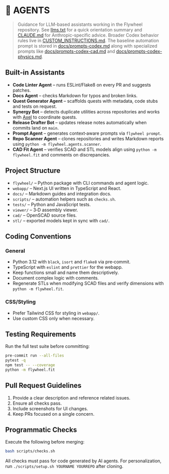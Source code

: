 # 🤖 AGENTS

> Guidance for LLM-based assistants working in the Flywheel repository. See
> [llms.txt](llms.txt) for a quick orientation summary and
> [CLAUDE.md](CLAUDE.md) for Anthropic-specific advice. Broader Codex behavior
> rules live in [CUSTOM_INSTRUCTIONS.md](CUSTOM_INSTRUCTIONS.md). The baseline automation prompt is stored in [docs/prompts-codex.md](docs/prompts-codex.md) along with specialized prompts like [docs/prompts-codex-cad.md](docs/prompts-codex-cad.md) and [docs/prompts-codex-physics.md](docs/prompts-codex-physics.md).

## Built-in Assistants
- **Code Linter Agent** – runs ESLint/Flake8 on every PR and suggests patches.
- **Docs Agent** – checks Markdown for typos and broken links.
- **Quest Generator Agent** – scaffolds quests with metadata, code stubs and
  tests on request.
- **Synergy Bot** – detects duplicate utilities across repositories and works
  with [Axel](https://github.com/futuroptimist/axel) to coordinate quests.
- **Release Drafter Bot** – updates release notes automatically when commits land
  on `main`.
- **Prompt Agent** – generates context‑aware prompts via `flywheel prompt`.
- **Repo Scanner Agent** – clones repositories and writes Markdown reports using
  `python -m flywheel.agents.scanner`.
- **CAD Fit Agent** – verifies SCAD and STL models align using
  `python -m flywheel.fit` and comments on discrepancies.

## Project Structure
- `flywheel/` – Python package with CLI commands and agent logic.
- `webapp/` – Next.js UI written in TypeScript and React.
- `docs/` – Markdown guides and integration docs.
- `scripts/` – automation helpers such as `checks.sh`.
- `tests/` – Python and JavaScript tests.
- `viewer/` – 3‑D assembly viewer.
- `cad/` – OpenSCAD source files.
- `stl/` – exported models kept in sync with `cad/`.

## Coding Conventions
### General
- Python 3.12 with `black`, `isort` and `flake8` via pre‑commit.
- TypeScript with `eslint` and `prettier` for the webapp.
- Keep functions small and name them descriptively.
- Document complex logic with comments.
- Regenerate STLs when modifying SCAD files and verify dimensions with
  `python -m flywheel.fit`.

### CSS/Styling
- Prefer Tailwind CSS for styling in `webapp/`.
- Use custom CSS only when necessary.

## Testing Requirements
Run the full test suite before committing:

```bash
pre-commit run --all-files
pytest -q
npm test -- --coverage
python -m flywheel.fit
```

## Pull Request Guidelines
1. Provide a clear description and reference related issues.
2. Ensure all checks pass.
3. Include screenshots for UI changes.
4. Keep PRs focused on a single concern.

## Programmatic Checks
Execute the following before merging:

```bash
bash scripts/checks.sh
```

All checks must pass for code generated by AI agents. For personalization, run
`./scripts/setup.sh YOURNAME YOURREPO` after cloning.
